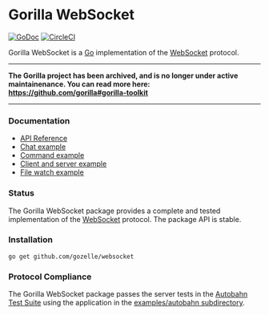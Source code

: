 # Gorilla WebSocket

[![GoDoc](https://godoc.org/github.com/gozelle/websocket?status.svg)](https://godoc.org/github.com/gozelle/websocket)
[![CircleCI](https://circleci.com/gh/gorilla/websocket.svg?style=svg)](https://circleci.com/gh/gorilla/websocket)

Gorilla WebSocket is a [Go](http://golang.org/) implementation of the
[WebSocket](http://www.rfc-editor.org/rfc/rfc6455.txt) protocol.

---

**The Gorilla project has been archived, and is no longer under active maintainenance. You can read more here: https://github.com/gorilla#gorilla-toolkit**

---

### Documentation

* [API Reference](https://pkg.go.dev/github.com/gozelle/websocket?tab=doc)
* [Chat example](https://github.com/gozelle/websocket/tree/master/examples/chat)
* [Command example](https://github.com/gozelle/websocket/tree/master/examples/command)
* [Client and server example](https://github.com/gozelle/websocket/tree/master/examples/echo)
* [File watch example](https://github.com/gozelle/websocket/tree/master/examples/filewatch)

### Status

The Gorilla WebSocket package provides a complete and tested implementation of
the [WebSocket](http://www.rfc-editor.org/rfc/rfc6455.txt) protocol. The
package API is stable.

### Installation

    go get github.com/gozelle/websocket

### Protocol Compliance

The Gorilla WebSocket package passes the server tests in the [Autobahn Test
Suite](https://github.com/crossbario/autobahn-testsuite) using the application in the [examples/autobahn
subdirectory](https://github.com/gozelle/websocket/tree/master/examples/autobahn).

